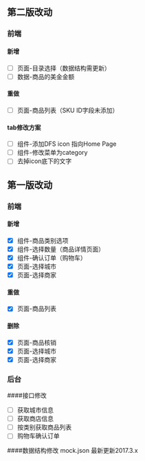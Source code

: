 ## 第二版改动

### 前端
#### 新增
- [ ] 页面-目录选择（数据结构需更新）
- [ ] 数据-商品的美金金额

#### 重做
- [ ] 页面-商品列表（SKU ID字段未添加）


#### tab修改方案
- [ ] 组件-添加DFS icon 指向Home Page
- [ ] 组件-修改菜单为category
- [ ] 去掉icon底下的文字

## 第一版改动

### 前端
#### 新增
- [x] 组件-商品类别选项
- [x] 组件-选择数量（商品详情页面）
- [x] 组件-确认订单（购物车）
- [x] 页面-选择城市
- [x] 页面-选择商家

#### 重做
- [x] 页面-商品列表

#### 删除
- [x] 页面-商品核销
- [x] 页面-选择城市
- [x] 页面-选择商家

### 后台
####接口修改
- [ ] 获取城市信息
- [ ] 获取商店信息
- [ ] 按类别获取商品列表
- [ ] 购物车确认订单

####数据结构修改
mock.json 最新更新2017.3.x